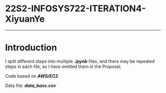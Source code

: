 # 22S2-INFOSYS722-ITERATION4-XiyuanYe
---

# Introduction
I split different steps into multiple ***.ipynb*** files, and there may be repeated steps in each file, so I have omitted them in the Proposal.

Code based on ***AWS/EC2***.

Data file: ***data_base.csv***
